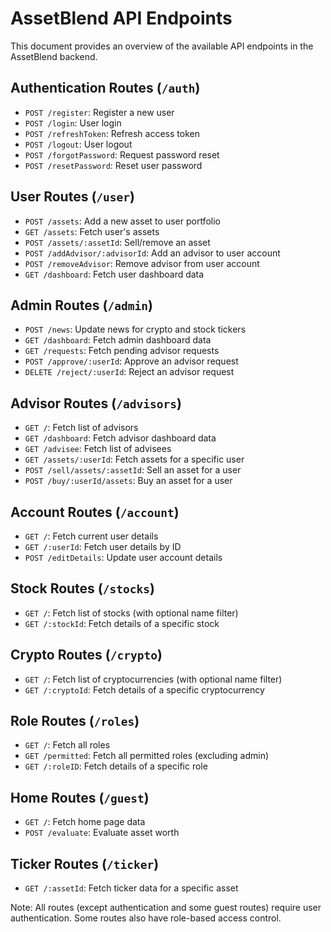 # AssetBlend API Endpoints

This document provides an overview of the available API endpoints in the AssetBlend backend.

## Authentication Routes (`/auth`)

- `POST /register`: Register a new user
- `POST /login`: User login
- `POST /refreshToken`: Refresh access token
- `POST /logout`: User logout
- `POST /forgotPassword`: Request password reset
- `POST /resetPassword`: Reset user password

## User Routes (`/user`)

- `POST /assets`: Add a new asset to user portfolio
- `GET /assets`: Fetch user's assets
- `POST /assets/:assetId`: Sell/remove an asset
- `POST /addAdvisor/:advisorId`: Add an advisor to user account
- `POST /removeAdvisor`: Remove advisor from user account
- `GET /dashboard`: Fetch user dashboard data

## Admin Routes (`/admin`)

- `POST /news`: Update news for crypto and stock tickers
- `GET /dashboard`: Fetch admin dashboard data
- `GET /requests`: Fetch pending advisor requests
- `POST /approve/:userId`: Approve an advisor request
- `DELETE /reject/:userId`: Reject an advisor request

## Advisor Routes (`/advisors`)

- `GET /`: Fetch list of advisors
- `GET /dashboard`: Fetch advisor dashboard data
- `GET /advisee`: Fetch list of advisees
- `GET /assets/:userId`: Fetch assets for a specific user
- `POST /sell/assets/:assetId`: Sell an asset for a user
- `POST /buy/:userId/assets`: Buy an asset for a user

## Account Routes (`/account`)

- `GET /`: Fetch current user details
- `GET /:userId`: Fetch user details by ID
- `POST /editDetails`: Update user account details

## Stock Routes (`/stocks`)

- `GET /`: Fetch list of stocks (with optional name filter)
- `GET /:stockId`: Fetch details of a specific stock

## Crypto Routes (`/crypto`)

- `GET /`: Fetch list of cryptocurrencies (with optional name filter)
- `GET /:cryptoId`: Fetch details of a specific cryptocurrency

## Role Routes (`/roles`)

- `GET /`: Fetch all roles
- `GET /permitted`: Fetch all permitted roles (excluding admin)
- `GET /:roleID`: Fetch details of a specific role

## Home Routes (`/guest`)

- `GET /`: Fetch home page data
- `POST /evaluate`: Evaluate asset worth

## Ticker Routes (`/ticker`)

- `GET /:assetId`: Fetch ticker data for a specific asset

Note: All routes (except authentication and some guest routes) require user authentication. Some routes also have role-based access control.
